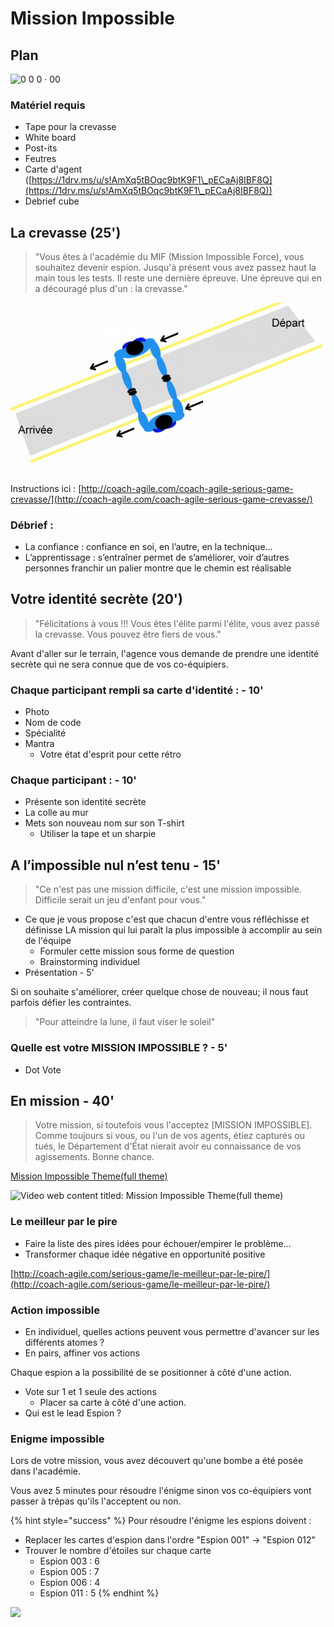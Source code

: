 # Mission Impossible

## Plan

![0 0 0&#x20;
· 00 ](https://firebasestorage.googleapis.com/v0/b/gitbook-x-prod.appspot.com/o/spaces%2F-MAffO8xa1ZWmgZvfeK2%2Fuploads%2Fgnh0jwjysbjA72t3goam%2Ffile.png?alt=media)

### Matériel requis

* Tape pour la crevasse
* White board
* Post-its
* Feutres
* Carte d'agent ([https://1drv.ms/u/s!AmXq5tBOqc9btK9F1\_pECaAj8IBF8Q](https://1drv.ms/u/s!AmXq5tBOqc9btK9F1\_pECaAj8IBF8Q))
* Debrief cube

## La crevasse (25')

> "Vous êtes à l'académie du MIF (Mission Impossible Force), vous souhaitez devenir espion. Jusqu'à présent vous avez passez haut la main tous les tests. Il reste une dernière épreuve. Une épreuve qui en a découragé plus d'un : la crevasse."

![](<../../.gitbook/assets/image (145).png>)

Instructions ici : [http://coach-agile.com/coach-agile-serious-game-crevasse/](http://coach-agile.com/coach-agile-serious-game-crevasse/)

### Débrief :

* La confiance : confiance en soi, en l’autre, en la technique…
* L’apprentissage : s’entraîner permet de s’améliorer, voir d’autres personnes franchir un palier montre que le chemin est réalisable

## Votre identité secrète (20')

> "Félicitations à vous !!! Vous êtes l'élite parmi l'élite, vous avez passé la crevasse. Vous pouvez être fiers de vous."

Avant d'aller sur le terrain, l'agence vous demande de prendre une identité secrète qui ne sera connue que de vos co-équipiers.

### Chaque participant rempli sa carte d'identité : - 10'

* Photo
* Nom de code
* Spécialité
* Mantra
  * Votre état d'esprit pour cette rétro

### **Chaque participant : - 10'**

* Présente son identité secrète
* La colle au mur
* Mets son nouveau nom sur son T-shirt
  * Utiliser la tape et un sharpie

## A l’impossible nul n’est tenu - 15'

> "Ce n'est pas une mission difficile, c'est une mission impossible. Difficile serait un jeu d'enfant pour vous."

* Ce que je vous propose c'est que chacun d'entre vous réfléchisse et définisse LA mission qui lui paraît la plus impossible à accomplir au sein de l'équipe
  * Formuler cette mission sous forme de question
  * Brainstorming individuel
* Présentation - 5'

Si on souhaite s'améliorer, créer quelque chose de nouveau; il nous faut parfois défier les contraintes.

> "Pour atteindre la lune, il faut viser le soleil"

### Quelle est votre MISSION IMPOSSIBLE ? - 5'

* Dot Vote

## En mission - 40'

> Votre mission, si toutefois vous l'acceptez \[MISSION IMPOSSIBLE]. Comme toujours si vous, ou l'un de vos agents, étiez capturés ou tués, le Département d'État nierait avoir eu connaissance de vos agissements. Bonne chance.

[Mission Impossible Theme(full theme)](https://www.youtube.com/watch?v=XAYhNHhxN0A)

![Video web content titled: Mission Impossible Theme(full theme)](https://firebasestorage.googleapis.com/v0/b/gitbook-x-prod.appspot.com/o/spaces%2F-MAffO8xa1ZWmgZvfeK2%2Fuploads%2FEHRkDDWsOsCl9BxLALTT%2Ffile.png?alt=media)

### Le meilleur par le pire

* Faire la liste des pires idées pour échouer/empirer le problème…
* Transformer chaque idée négative en opportunité positive

[http://coach-agile.com/serious-game/le-meilleur-par-le-pire/](http://coach-agile.com/serious-game/le-meilleur-par-le-pire/)

### Action impossible

* En individuel, quelles actions peuvent vous permettre d'avancer sur les différents atomes ?
* En pairs, affiner vos actions

Chaque espion a la possibilité de se positionner à côté d'une action.

* Vote sur 1 et 1 seule des actions
  * Placer sa carte à côté d'une action.
* Qui est le lead Espion ?

### Enigme impossible

Lors de votre mission, vous avez découvert qu'une bombe a été posée dans l'académie.

Vous avez 5 minutes pour résoudre l'énigme sinon vos co-équipiers vont passer à trépas qu'ils l'acceptent ou non.

{% hint style="success" %}
Pour résoudre l'énigme les espions doivent :

* Replacer les cartes d'espion dans l'ordre "Espion 001" -> "Espion 012"
* Trouver le nombre d'étoiles sur chaque carte
  * Espion 003 : 6
  * Espion 005 : 7
  * Espion 006 : 4
  * Espion 011 : 5
{% endhint %}

![](https://firebasestorage.googleapis.com/v0/b/gitbook-x-prod.appspot.com/o/spaces%2F-MAffO8xa1ZWmgZvfeK2%2Fuploads%2F4ps4Lhv7TbWtys6rnzDf%2Ffile.png?alt=media)
